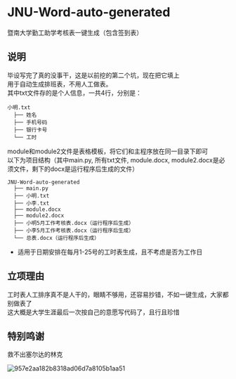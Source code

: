 # JNU-Word-auto-generated
暨南大学勤工助学考核表一键生成（包含签到表）
##  说明
毕设写完了真的没事干，这是以前挖的第二个坑，现在把它填上  
用于自动生成排班表，不用人工做表。  
其中txt文件存的是个人信息，一共4行，分别是：  
```
小明.txt 
  ├── 姓名
  ├── 手机号码
  ├── 银行卡号
  └── 工时 
```
module和module2文件是表格模板，将它们和主程序放在同一目录下即可  
以下为项目结构（其中main.py, 所有txt文件, module.docx, module2.docx是必须文件，剩下的docx是运行程序后生成的文件）  
```
JNU-Word-auto-generated 
  ├── main.py
  ├── 小明.txt
  ├── 小李.txt
  ├── module.docx
  ├── module2.docx
  ├── 小明5月工作考核表.docx（运行程序后生成）
  ├── 小李5月工作考核表.docx（运行程序后生成）
  └── 总表.docx（运行程序后生成）
```
- 适用于日期安排在每月1-25号的工时表生成，且不考虑是否为工作日  
##  立项理由
工时表人工排序真不是人干的，眼睛不够用，还容易抄错，不如一键生成，大家都别做表了  
这大概是大学生涯最后一次按自己的意愿写代码了，且行且珍惜  
##  特别鸣谢
救不出塞尔达的林克  

![957e2aa182b8318ad06d7a8105b1aa51](https://user-images.githubusercontent.com/85060372/168338404-09027ec1-9435-48ce-a59e-539c76d2b0fb.jpg)
